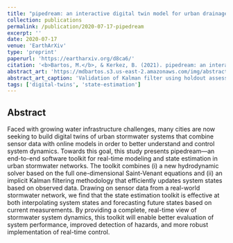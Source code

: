 ```yaml
---
title: "pipedream: an interactive digital twin model for urban drainage networks"
collection: publications
permalink: /publication/2020-07-17-pipedream
excerpt: ''
date: 2020-07-17
venue: 'EarthArXiv'
type: 'preprint'
paperurl: 'https://eartharxiv.org/d8ca6/'
citation: '<b>Bartos, M.</b>, & Kerkez, B. (2021). pipedream: an interactive digital twin model for urban drainage networks. doi: 10.31223/osf.io/d8ca6 (submitted to <i>Environmental Modelling & Software</i>).'
abstract_art: 'https://mdbartos.s3.us-east-2.amazonaws.com/img/abstract_art_11.png'
abstract_art_caption: 'Validation of Kalman filter using holdout assessment. Left: Depth hydrographs at basins 1 and 3, where the Kalman filter is applied. Right: Depth hydrographs at holdout sites where Kalman filter was not applied. The Kalman filter reduces error at both holdout sites.'
tags: ['digital-twins', 'state-estimation']
---
```


## Abstract

Faced with growing water infrastructure challenges, many cities are now seeking to build digital twins of urban stormwater systems that combine sensor data with online models in order to better understand and control system dynamics. Towards this goal, this study presents pipedream—an end-to-end software toolkit for real-time modeling and state estimation in urban stormwater networks. The toolkit combines (i) a new hydrodynamic solver based on the full one-dimensional Saint-Venant equations and (ii) an implicit Kalman filtering methodology that efficiently updates system states based on observed data. Drawing on sensor data from a real-world stormwater network, we find that the state estimation toolkit is effective at both interpolating system states and forecasting future states based on current measurements. By providing a complete, real-time view of stormwater system dynamics, this toolkit will enable better evaluation of system performance, improved detection of hazards, and more robust implementation of real-time control.

